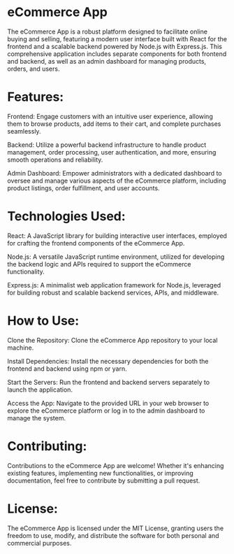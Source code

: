 # eCommerce App
The eCommerce App is a robust platform designed to facilitate online buying and selling, featuring a modern user interface built with React for the frontend and a scalable backend powered by Node.js with Express.js. This comprehensive application includes separate components for both frontend and backend, as well as an admin dashboard for managing products, orders, and users.

# Features:
Frontend: Engage customers with an intuitive user experience, allowing them to browse products, add items to their cart, and complete purchases seamlessly.

Backend: Utilize a powerful backend infrastructure to handle product management, order processing, user authentication, and more, ensuring smooth operations and reliability.

Admin Dashboard: Empower administrators with a dedicated dashboard to oversee and manage various aspects of the eCommerce platform, including product listings, order fulfillment, and user accounts.

# Technologies Used:
React: A JavaScript library for building interactive user interfaces, employed for crafting the frontend components of the eCommerce App.

Node.js: A versatile JavaScript runtime environment, utilized for developing the backend logic and APIs required to support the eCommerce functionality.

Express.js: A minimalist web application framework for Node.js, leveraged for building robust and scalable backend services, APIs, and middleware.

# How to Use:
Clone the Repository: Clone the eCommerce App repository to your local machine.

Install Dependencies: Install the necessary dependencies for both the frontend and backend using npm or yarn.

Start the Servers: Run the frontend and backend servers separately to launch the application.

Access the App: Navigate to the provided URL in your web browser to explore the eCommerce platform or log in to the admin dashboard to manage the system.

# Contributing:
Contributions to the eCommerce App are welcome! Whether it's enhancing existing features, implementing new functionalities, or improving documentation, feel free to contribute by submitting a pull request.

# License:
The eCommerce App is licensed under the MIT License, granting users the freedom to use, modify, and distribute the software for both personal and commercial purposes.

